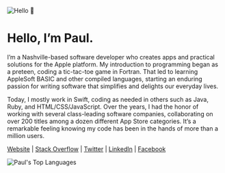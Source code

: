 ![Hello 👋](https://i.imgur.com/Dg3CiGC.jpg)

Hello, I’m Paul.
===

I’m a Nashville-based software developer who creates apps and practical solutions for the Apple platform. My introduction to programming began as a preteen, coding a tic-tac-toe game in Fortran. That led to learning AppleSoft BASIC and other compiled languages, starting an enduring passion for writing software that simplifies and delights our everyday lives.

Today, I mostly work in Swift, coding as needed in others such as Java, Ruby, and HTML/CSS/JavaScript. Over the years, I had the honor of working with several class-leading software companies, collaborating on over 200 titles among a dozen different App Store categories. It’s a remarkable feeling knowing my code has been in the hands of more than a million users.

[Website](https://adams.io) | [Stack Overflow](https://stackoverflow.com/story/pkadams67) | [Twitter](https://www.twitter.com/pkadams67) | [LinkedIn](https://www.linkedin.com/in/pkadams67) | [Facebook](http://facebook.com/pkadams67)

![Paul's Top Languages](https://github-readme-stats.vercel.app/api/top-langs/?username=pkadams67&layout=compact)
